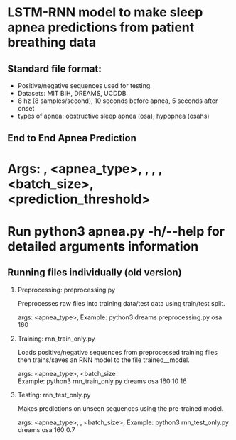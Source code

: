 # LSTM-RNN model to make sleep apnea predictions from patient breathing data

## Standard file format: 
- Positive/negative sequences used for testing. 
- Datasets: MIT BIH, DREAMS, UCDDB 
- 8 hz (8 samples/second), 10 seconds before apnea, 5 seconds after onset
- types of apnea: obstructive sleep apnea (osa), hypopnea (osahs)


## End to End Apnea Prediction 
 

# Args: <data>, <apnea_type>, <excerpt>, <timesteps>, <epochs>, <batch_size>, <prediction_threshold>
# Run python3 apnea.py -h/--help for detailed arguments information 




## Running files individually (old version)

1. Preprocessing: preprocessing.py
 
     Preprocesses raw files into training data/test data using train/test split. 

     args: <data> <apnea_type>, <timesteps> 
     Example: python3 dreams preprocessing.py osa 160

2. Training: rnn_train_only.py

      Loads positive/negative sequences from preprocessed training files
      then trains/saves an RNN model to the file trained_<apnea-type>_model.

      args: <data> <apnea_type>, <timesteps> <epochs> <batch_size  
      Example: python3 rnn_train_only.py dreams osa 160 10 16

3. Testing: rnn_test_only.py
  

      Makes predictions on unseen sequences using the pre-trained model. 

      args: <data> <apnea_type>, <timesteps>, <batch_size>, <threshold>
      Example: python3 rnn_test_only.py dreams osa 160 0.7
